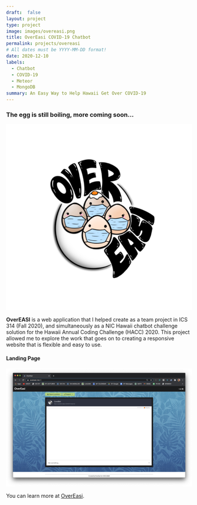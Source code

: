 ```yaml
---
draft:  false
layout: project
type: project
image: images/overeasi.png
title: OverEasi COVID-19 Chatbot
permalink: projects/overeasi
# All dates must be YYYY-MM-DD format!
date: 2020-12-10
labels:
  - Chatbot
  - COVID-19
  - Meteor
  - MongoDB
summary: An Easy Way to Help Hawaii Get Over COVID-19
---
```

### The egg is still boiling, more coming soon...

  <img class="ui centered medium circular image" src="../images/overeasi.png">

**OverEASI** is a web application that I helped create as a team project in ICS 314 (Fall 2020), and simultaneously as a NIC Hawaii chatbot challenge solution for the Hawaii Annual Coding Challenge (HACC) 2020. This project allowed me to explore the work that goes on to creating a responsive website that is flexible and easy to use.

#### Landing Page
  <img class="ui centered image" src="../images/landing.png">

You can learn more at <a href="https://overeasi.github.io/"><i class="large github icon"></i>OverEasi</a>.

